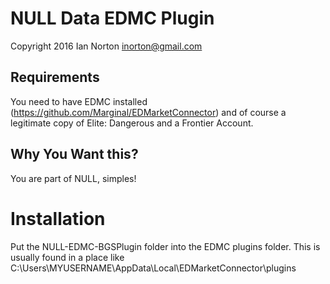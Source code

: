# NULL Data EDMC Plugin
Copyright 2016 Ian Norton <inorton@gmail.com>

## Requirements

You need to have EDMC installed (https://github.com/Marginal/EDMarketConnector) and of course a legitimate copy of Elite: Dangerous and a Frontier Account.

## Why You Want this?

You are part of NULL, simples!

# Installation

Put the NULL-EDMC-BGSPlugin folder into the EDMC plugins folder.  This is usually found in a place like C:\Users\MYUSERNAME\AppData\Local\EDMarketConnector\plugins
